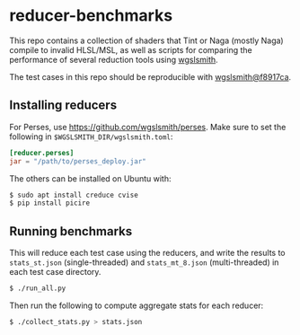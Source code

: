 # reducer-benchmarks

This repo contains a collection of shaders that Tint or Naga (mostly Naga) compile to invalid HLSL/MSL, as well as scripts for comparing the performance of several reduction tools using [wgslsmith](https://github.com/wgslsmith/wgslsmith).

The test cases in this repo should be reproducible with [wgslsmith@f8917ca](https://github.com/wgslsmith/wgslsmith/commit/f8917cad59365befc7adea829460423796c41b56).

## Installing reducers

For Perses, use https://github.com/wgslsmith/perses. Make sure to set the following in `$WGSLSMITH_DIR/wgslsmith.toml`:

```toml
[reducer.perses]
jar = "/path/to/perses_deploy.jar"
```

The others can be installed on Ubuntu with:

```sh
$ sudo apt install creduce cvise
$ pip install picire
```

## Running benchmarks

This will reduce each test case using the reducers, and write the results to `stats_st.json` (single-threaded) and `stats_mt_8.json` (multi-threaded) in each test case directory.

```sh
$ ./run_all.py
```

Then run the following to compute aggregate stats for each reducer:

```sh
$ ./collect_stats.py > stats.json
```
